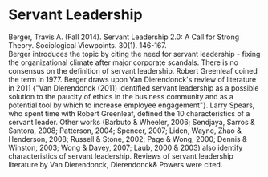 # Servant Leadership

Berger, Travis A. (Fall 2014). Servant Leadership 2.0: A Call for Strong Theory. Sociological Viewpoints. 30(1). 146-167.  
Berger introduces the topic by citing the need for servant leadership - fixing the organizational climate after major corporate scandals. There is no consensus on the definition of servant leadership. Robert Greenleaf coined the term in 1977. Berger draws upon Van Dierendonck's review of literature in 2011 {"Van Dierendonck (2011) identified servant leadership as a possible solution to the paucity of ethics in the business community and as a potential tool by which to increase employee engagement"}. Larry Spears, who spent time with Robert Greenleaf, defined the 10 characteristics of a servant leader. Other works (Barbuto & Wheeler, 2006; Sendjaya, Sarros & Santora, 2008; Patterson, 2004; Spencer, 2007; Liden, Wayne, Zhao & Henderson, 2008; Russell & Stone, 2002; Page & Wong, 2000; Dennis & Winston, 2003; Wong & Davey, 2007; Laub, 2000 & 2003) also identify characteristics of servant leadership. Reviews of servant leadership literature by Van Dierendonck, Dierendonck& Powers were cited.
